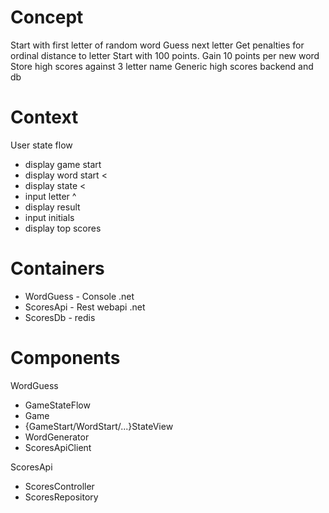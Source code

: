 Concept
===
Start with first letter of random word
Guess next letter
Get penalties for ordinal distance to letter
Start with 100 points.
Gain 10 points per new word
Store high scores against 3 letter name
Generic high scores backend and db

Context
===
User state flow 
- display game start
- display word start <
- display state <
- input letter ^
- display result
- input initials
- display top scores

Containers
===
- WordGuess - Console .net 
- ScoresApi - Rest webapi .net
- ScoresDb - redis

Components
===
WordGuess
- GameStateFlow
- Game
- {GameStart/WordStart/...}StateView
- WordGenerator
- ScoresApiClient

ScoresApi
- ScoresController
- ScoresRepository
